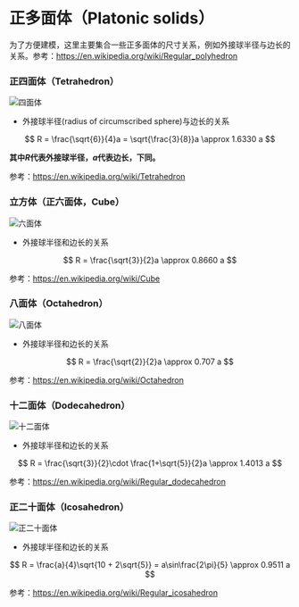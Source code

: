 # 正多面体（Platonic solids）

为了方便建模，这里主要集合一些正多面体的尺寸关系，例如外接球半径与边长的关系。参考：<https://en.wikipedia.org/wiki/Regular_polyhedron>

### 正四面体（Tetrahedron）

![四面体](https://upload.wikimedia.org/wikipedia/commons/thumb/8/83/Tetrahedron.jpg/150px-Tetrahedron.jpg)

- 外接球半径(radius of circumscribed sphere)与边长的关系

$$
R = \frac{\sqrt{6}}{4}a = \sqrt{\frac{3}{8}}a \approx 1.6330 a
$$

**其中$R$代表外接球半径，$a$代表边长，下同。**

参考：<https://en.wikipedia.org/wiki/Tetrahedron>

### 立方体（正六面体，Cube）

![六面体](https://upload.wikimedia.org/wikipedia/commons/thumb/7/78/Hexahedron.jpg/150px-Hexahedron.jpg)

- 外接球半径和边长的关系

$$
R = \frac{\sqrt{3}}{2}a \approx 0.8660 a
$$

参考：<https://en.wikipedia.org/wiki/Cube>


### 八面体（Octahedron）

![八面体](https://upload.wikimedia.org/wikipedia/commons/thumb/2/27/Octahedron.jpg/150px-Octahedron.jpg)


- 外接球半径和边长的关系

$$
R = \frac{\sqrt{2}}{2}a \approx 0.707 a
$$

参考：<https://en.wikipedia.org/wiki/Octahedron>


### 十二面体（Dodecahedron）

![十二面体](https://upload.wikimedia.org/wikipedia/commons/thumb/e/e0/Dodecahedron.jpg/150px-Dodecahedron.jpg)

- 外接球半径和边长的关系

$$
R = \frac{\sqrt{3}}{2}\cdot \frac{1+\sqrt{5}}{2}a \approx 1.4013 a
$$

参考：<https://en.wikipedia.org/wiki/Regular_dodecahedron>


### 正二十面体（Icosahedron）

![正二十面体](https://upload.wikimedia.org/wikipedia/commons/thumb/e/eb/Icosahedron.jpg/150px-Icosahedron.jpg)

- 外接球半径和边长的关系

$$
R = \frac{a}{4}\sqrt{10 + 2\sqrt{5}} = a\sin\frac{2\pi}{5} \approx 0.9511 a
$$

参考：<https://en.wikipedia.org/wiki/Regular_icosahedron>